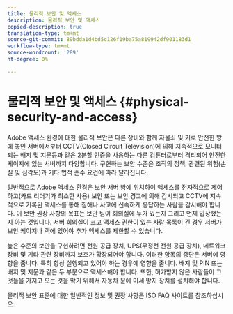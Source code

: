 ```yaml
---
title: 물리적 보안 및 액세스
description: 물리적 보안 및 액세스
copied-description: true
translation-type: tm+mt
source-git-commit: 89bdda1d4bd5c126f19ba75a819942df901183d1
workflow-type: tm+mt
source-wordcount: '289'
ht-degree: 0%

---
```



# 물리적 보안 및 액세스 {#physical-security-and-access}

Adobe 액세스 환경에 대한 물리적 보안은 다른 장비와 함께 자물쇠 및 키로 안전한 방에 놓인 서버에서부터 CCTV(Closed Circuit Television)에 의해 지속적으로 모니터되는 배지 및 지문등과 같은 2분할 인증을 사용하는 다른 컴퓨터로부터 격리되어 안전한 케이지에 있는 서버까지 다양합니다. 구현하는 보안 수준은 조직의 정책, 관련된 위험(손실 및 심각도)과 기타 법적 준수 요건에 따라 달라집니다.

일반적으로 Adobe 액세스 환경은 보안 서버 방에 위치하여 액세스를 전자적으로 제어하고(카드 리더기가 최소한 사용) 보안 또는 보안 경고에 의해 감시되고 CCTV에 지속적으로 기록된 액세스를 통해 침해나 사고에 신속하게 응답하는 사람을 감시해야 합니다. 이 보안 권장 사항의 목표는 보안 팀이 회의실에 누가 있는지 그리고 언제 입장했는지 아는 것입니다. 서버 회의실이 크고 액세스 권한이 있는 사람 목록이 긴 경우 서버가 보안 케이지나 랙에 있어야 추가 액세스를 제한할 수 있습니다.

높은 수준의 보안을 구현하려면 전원 공급 장치, UPS(무정전 전원 공급 장치), 네트워크 장비 및 기타 관련 장비까지 보호가 확장되어야 합니다. 이러한 항목의 중단은 서버에 영향을 줍니다. 특히 항상 실행되고 있어야 하는 경우에 영향을 줍니다. 배지 및 PIN 또는 배지 및 지문과 같은 두 부분으로 액세스해야 합니다. 또한, 허가받지 않은 사람들이 그것들을 가지고 오는 것을 막기 위해서 자동차 문에 미세 방지 장치를 설치해야 합니다.

물리적 보안 표준에 대한 일반적인 정보 및 권장 사항은 ISO FAQ 사이트를 참조하십시오.
